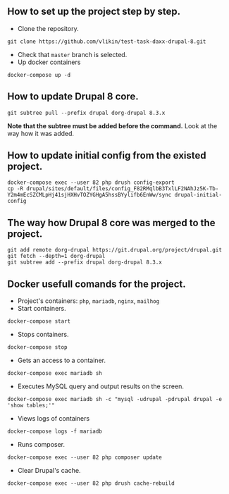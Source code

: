 ## How to set up the project step by step.
* Сlone the repository.
```
git clone https://github.com/vlikin/test-task-daxx-drupal-8.git
```
* Check that `master` branch is selected.
* Up docker containers
```
docker-compose up -d
```

## How to update Drupal 8 core.
```
git subtree pull --prefix drupal dorg-drupal 8.3.x
```
**Note that the subtree must be added before the command.** Look at the way how it was added.

## How to update initial config from the existed project. 
```
docker-compose exec --user 82 php drush config-export
cp -R drupal/sites/default/files/config_F82RMqlbB3TxlLF2NAhJz5K-Tb-Y2m4mEcSZCMLpHj41sjHXHvTOZYGHgA5hssBYylifb6EnWw/sync drupal-initial-config
```

## The way how Drupal 8 core was merged to the project. 
```
git add remote dorg-drupal https://git.drupal.org/project/drupal.git
git fetch --depth=1 dorg-drupal
git subtree add --prefix drupal dorg-drupal 8.3.x
```

## Docker usefull comands for the project.
* Project's containers: `php`, `mariadb`, `nginx`, `mailhog`
* Start containers.
```
docker-compose start
```
* Stops containers.
```
docker-compose stop
```
* Gets an access to a container.
```
docker-compose exec mariadb sh
```
* Executes MySQL query and output results on the screen.
```
docker-compose exec mariadb sh -c "mysql -udrupal -pdrupal drupal -e 'show tables;'"
```
* Views logs of containers
```
docker-compose logs -f mariadb
```
* Runs composer.
```
docker-compose exec --user 82 php composer update
```
* Clear Drupal's cache.
```
docker-compose exec --user 82 php drush cache-rebuild
```